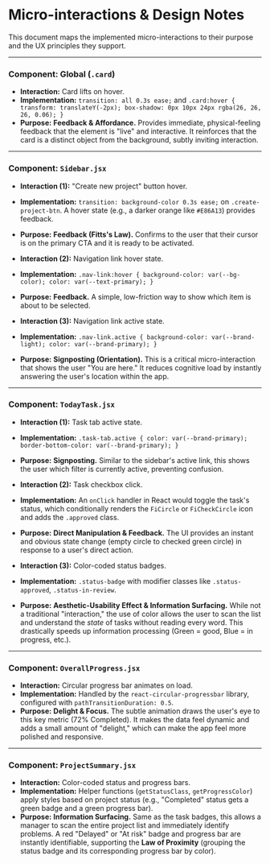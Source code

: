 # Micro-interactions & Design Notes

This document maps the implemented micro-interactions to their purpose and the UX principles they support.

---

### Component: Global (`.card`)

* **Interaction:** Card lifts on hover.
* **Implementation:** `transition: all 0.3s ease;` and `.card:hover { transform: translateY(-2px); box-shadow: 0px 10px 24px rgba(26, 26, 26, 0.06); }`
* **Purpose:** **Feedback & Affordance.** Provides immediate, physical-feeling feedback that the element is "live" and interactive. It reinforces that the card is a distinct object from the background, subtly inviting interaction.

---

### Component: `Sidebar.jsx`

* **Interaction (1):** "Create new project" button hover.
* **Implementation:** `transition: background-color 0.3s ease;` on `.create-project-btn`. A hover state (e.g., a darker orange like `#E86A13`) provides feedback.
* **Purpose:** **Feedback (Fitts's Law).** Confirms to the user that their cursor is on the primary CTA and it is ready to be activated.

* **Interaction (2):** Navigation link hover state.
* **Implementation:** `.nav-link:hover { background-color: var(--bg-color); color: var(--text-primary); }`
* **Purpose:** **Feedback.** A simple, low-friction way to show which item is about to be selected.

* **Interaction (3):** Navigation link active state.
* **Implementation:** `.nav-link.active { background-color: var(--brand-light); color: var(--brand-primary); }`
* **Purpose:** **Signposting (Orientation).** This is a critical micro-interaction that shows the user "You are here." It reduces cognitive load by instantly answering the user's location within the app.

---

### Component: `TodayTask.jsx`

* **Interaction (1):** Task tab active state.
* **Implementation:** `.task-tab.active { color: var(--brand-primary); border-bottom-color: var(--brand-primary); }`
* **Purpose:** **Signposting.** Similar to the sidebar's active link, this shows the user which filter is currently active, preventing confusion.

* **Interaction (2):** Task checkbox click.
* **Implementation:** An `onClick` handler in React would toggle the task's status, which conditionally renders the `FiCircle` or `FiCheckCircle` icon and adds the `.approved` class.
* **Purpose:** **Direct Manipulation & Feedback.** The UI provides an instant and obvious state change (empty circle to checked green circle) in response to a user's direct action.

* **Interaction (3):** Color-coded status badges.
* **Implementation:** `.status-badge` with modifier classes like `.status-approved`, `.status-in-review`.
* **Purpose:** **Aesthetic-Usability Effect & Information Surfacing.** While not a traditional "interaction," the use of color allows the user to scan the list and understand the *state* of tasks without reading every word. This drastically speeds up information processing (Green = good, Blue = in progress, etc.).

---

### Component: `OverallProgress.jsx`

* **Interaction:** Circular progress bar animates on load.
* **Implementation:** Handled by the `react-circular-progressbar` library, configured with `pathTransitionDuration: 0.5`.
* **Purpose:** **Delight & Focus.** The subtle animation draws the user's eye to this key metric (72% Completed). It makes the data feel dynamic and adds a small amount of "delight," which can make the app feel more polished and responsive.

---

### Component: `ProjectSummary.jsx`

* **Interaction:** Color-coded status and progress bars.
* **Implementation:** Helper functions (`getStatusClass`, `getProgressColor`) apply styles based on project status (e.g., "Completed" status gets a green badge and a green progress bar).
* **Purpose:** **Information Surfacing.** Same as the task badges, this allows a manager to scan the entire project list and immediately identify problems. A red "Delayed" or "At risk" badge and progress bar are instantly identifiable, supporting the **Law of Proximity** (grouping the status badge and its corresponding progress bar by color).